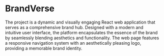 # BrandVerse


The project is a dynamic and visually engaging React web application that serves as a comprehensive brand hub. Designed with a modern and intuitive user interface, the platform encapsulates the essence of the brand by seamlessly blending aesthetics and functionality. The web page features a responsive navigation system with an aesthetically pleasing logo, providing a memorable brand identity.
